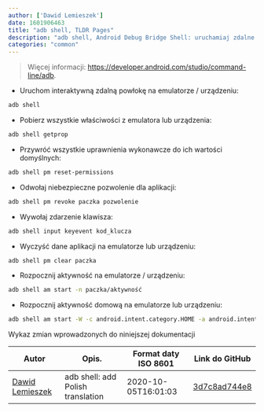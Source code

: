 ```yaml
---
author: ['Dawid Lemieszek']
date: 1601906463
title: "adb shell, TLDR Pages"
description: "adb shell, Android Debug Bridge Shell: uruchamiaj zdalne polecenia powłoki na instancji emulatora Androida lub podłączonych urządzeniach z Androidem."
categories: "common"
---
```

> Więcej informacji: <https://developer.android.com/studio/command-line/adb>.

- Uruchom interaktywną zdalną powłokę na emulatorze / urządzeniu:

```bash
adb shell
```

- Pobierz wszystkie właściwości z emulatora lub urządzenia:

```bash
adb shell getprop
```

- Przywróć wszystkie uprawnienia wykonawcze do ich wartości domyślnych:

```bash
adb shell pm reset-permissions
```

- Odwołaj niebezpieczne pozwolenie dla aplikacji:

```bash
adb shell pm revoke paczka pozwolenie
```

- Wywołaj zdarzenie klawisza:

```bash
adb shell input keyevent kod_klucza
```

- Wyczyść dane aplikacji na emulatorze lub urządzeniu:

```bash
adb shell pm clear paczka
```

- Rozpocznij aktywność na emulatorze / urządzeniu:

```bash
adb shell am start -n paczka/aktywność
```

- Rozpocznij aktywność domową na emulatorze lub urządzeniu:

```bash
adb shell am start -W -c android.intent.category.HOME -a android.intent.action.MAIN
```
Wykaz zmian wprowadzonych do niniejszej dokumentacji


Autor | Opis. | Format daty ISO 8601 | Link do GitHub
------|-----|-----|-----
[Dawid Lemieszek](mailto:mrszymeq@gmail.com) | adb shell: add Polish translation | 2020-10-05T16:01:03 | [3d7c8ad744e8](https://github.com/tldr-pages/tldr/commit/3d7c8ad744e81f6abe053b13872e32d03f2f71cf)

